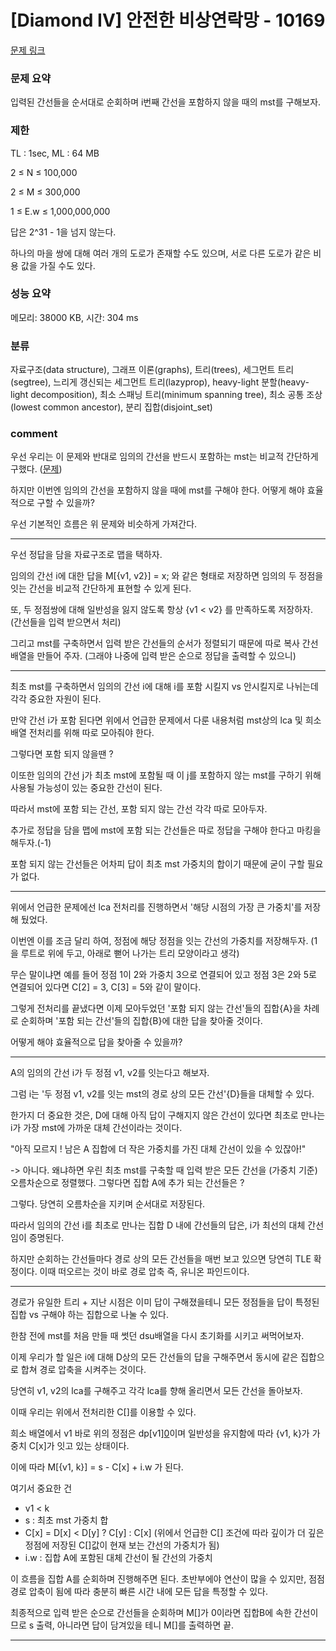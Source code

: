 
# [Diamond IV] 안전한 비상연락망 - 10169

[문제 링크](https://www.acmicpc.net/problem/10169)

### 문제 요약

<p> 입력된 간선들을 순서대로 순회하며 i번째 간선을 포함하지 않을 때의 mst를 구해보자. </p>

### 제한

TL : 1sec, ML : 64 MB

2 ≤ N ≤ 100,000

2 ≤ M ≤ 300,000

1 ≤ E.w ≤ 1,000,000,000

답은 2^31 - 1을 넘지 않는다.

하나의 마을 쌍에 대해 여러 개의 도로가 존재할 수도 있으며, 서로 다른 도로가 같은 비용 값을 가질 수도 있다.

### 성능 요약

메모리: 38000 KB, 시간: 304 ms

### 분류

자료구조(data structure), 그래프 이론(graphs), 트리(trees), 세그먼트 트리(segtree), 느리게 갱신되는 세그먼트 트리(lazyprop), heavy-light 분할(heavy-light decomposition), 
최소 스패닝 트리(minimum spanning tree), 최소 공통 조상(lowest common ancestor), 분리 집합(disjoint_set)

### comment

 우선 우리는 이 문제와 반대로 임의의 간선을 반드시 포함하는 mst는 비교적 간단하게 구했다. ([문제](https://github.com/pill27211/Baekjoon/tree/main/Platinum/Graphs/15481_%EA%B7%B8%EB%9E%98%ED%94%84%EC%99%80%20MST))
 
 하지만 이번엔 임의의 간선을 포함하지 않을 때에 mst를 구해야 한다. 어떻게 해야 효율적으로 구할 수 있을까?
 
 우선 기본적인 흐름은 위 문제와 비슷하게 가져간다.
 
-----------------------------------------------------------------------------------------------------------------------------------------------------------------------

우선 정답을 담을 자료구조로 맵을 택하자.

임의의 간선 i에 대한 답을 M[{v1, v2}] = x;  와 같은 형태로 저장하면 임의의 두 정점을 잇는 간선을 비교적 간단하게 표현할 수 있게 된다.

또, 두 정점쌍에 대해 일반성을 잃지 않도록 항상 {v1 < v2} 를 만족하도록 저장하자. (간선들을 입력 받으면서 처리)

그리고 mst를 구축하면서 입력 받은 간선들의 순서가 정렬되기 때문에 따로 복사 간선 배열을 만들어 주자. (그래야 나중에 입력 받은 순으로 정답을 출력할 수 있으니)

-----------------------------------------------------------------------------------------------------------------------------------------------------------------------

최초 mst를 구축하면서 임의의 간선 i에 대해 i를 포함 시킬지 vs 안시킬지로 나뉘는데 각각 중요한 자원이 된다.

만약 간선 i가 포함 된다면 위에서 언급한 문제에서 다룬 내용처럼 mst상의 lca 및 희소 배열 전처리를 위해 따로 모아줘야 한다.

그렇다면 포함 되지 않을땐 ?

이또한 임의의 간선 j가 최초 mst에 포함될 때 이 j를 포함하지 않는 mst를 구하기 위해 사용될 가능성이 있는 중요한 간선이 된다.

따라서 mst에 포함 되는 간선, 포함 되지 않는 간선 각각 따로 모아두자.

추가로 정답을 담을 맵에 mst에 포함 되는 간선들은 따로 정답을 구해야 한다고 마킹을 해두자.(-1)

포함 되지 않는 간선들은 어차피 답이 최초 mst 가중치의 합이기 때문에 굳이 구할 필요가 없다.

-----------------------------------------------------------------------------------------------------------------------------------------------------------------------

위에서 언급한 문제에선 lca 전처리를 진행하면서 '해당 시점의 가장 큰 가중치'를 저장해 뒀었다.

이번엔 이를 조금 달리 하여, 정점에 해당 정점을 잇는 간선의 가중치를 저장해두자. (1을 루트로 위에 두고, 아래로 뻗어 나가는 트리 모양이라고 생각)

무슨 말이냐면 예를 들어 정점 1이 2와 가중치 3으로 연결되어 있고 정점 3은 2와 5로 연결되어 있다면 C[2] = 3, C[3] = 5와 같이 말이다.

그렇게 전처리를 끝냈다면 이제 모아두었던 '포함 되지 않는 간선'들의 집합{A}을 차례로 순회하며 '포함 되는 간선'들의 집합{B}에 대한 답을 찾아줄 것이다.

어떻게 해야 효율적으로 답을 찾아줄 수 있을까?

-----------------------------------------------------------------------------------------------------------------------------------------------------------------------

A의 임의의 간선 i가 두 정점 v1, v2를 잇는다고 해보자.

그럼 i는 '두 정점 v1, v2를 잇는 mst의 경로 상의 모든 간선'{D}들을 대체할 수 있다.

한가지 더 중요한 것은, D에 대해 아직 답이 구해지지 않은 간선이 있다면 최초로 만나는 i가 가장 mst에 가까운 대체 간선이라는 것이다.

"아직 모르지 ! 남은 A 집합에 더 작은 가중치를 가진 대체 간선이 있을 수 있잖아!"

-> 아니다. 왜냐하면 우린 최초 mst를 구축할 때 입력 받은 모든 간선을 (가중치 기준) 오름차순으로 정렬했다. 그렇다면 집합 A에 추가 되는 간선들은 ?

그렇다. 당연히 오름차순을 지키며 순서대로 저장된다.

따라서 임의의 간선 i를 최초로 만나는 집합 D 내에 간선들의 답은, i가 최선의 대체 간선임이 증명된다.

하지만 순회하는 간선들마다 경로 상의 모든 간선들을 매번 보고 있으면 당연히 TLE 확정이다. 이때 떠오르는 것이 바로 경로 압축 즉, 유니온 파인드이다.

-----------------------------------------------------------------------------------------------------------------------------------------------------------------------

경로가 유일한 트리 + 지난 시점은 이미 답이 구해졌을테니 모든 정점들을 답이 특정된 집합 vs 구해야 하는 집합으로 나눌 수 있다.

한참 전에 mst를 처음 만들 때 썻던 dsu배열을 다시 초기화를 시키고 써먹어보자.

이제 우리가 할 일은 i에 대해 D상의 모든 간선들의 답을 구해주면서 동시에 같은 집합으로 합쳐 경로 압축을 시켜주는 것이다.

당연히 v1, v2의 lca를 구해주고 각각 lca를 향해 올리면서 모든 간선을 돌아보자.

이때 우리는 위에서 전처리한 C[]를 이용할 수 있다.

희소 배열에서 v1 바로 위의 정점은 dp[v1][0](k)이며 일반성을 유지함에 따라 {v1, k}가 가중치 C[x]가 잇고 있는 상태이다.

이에 따라 M[{v1, k}] = s - C[x] + i.w 가 된다.

여기서 중요한 건

* v1 < k
* s : 최초 mst 가중치 합
* C[x] = D[x] < D[y] ? C[y] : C[x] (위에서 언급한 C[] 조건에 따라 깊이가 더 깊은 정점에 저장된 C[]값이 현재 보는 간선의 가중치가 됨)
* i.w : 집합 A에 포함된 대체 간선이 될 간선의 가중치

이 흐름을 집합 A를 순회하며 진행해주면 된다. 초반부에야 연산이 많을 수 있지만, 점점 경로 압축이 됨에 따라 충분히 빠른 시간 내에 모든 답을 특정할 수 있다.

최종적으로 입력 받은 순으로 간선들을 순회하며 M[]가 0이라면 집합B에 속한 간선이므로 s 출력, 아니라면 답이 담겨있을 테니 M[]를 출력하면 끝.

-----------------------------------------------------------------------------------------------------------------------------------------------------------------------
